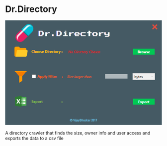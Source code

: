 # Dr.Directory
![Dr.Directory](https://raw.githubusercontent.com/vijjusri14/Dr.Directory/v1.0.0.0/Dr.Directory.png)

A directory crawler that finds the size, owner info and user access and exports the data to a csv file
